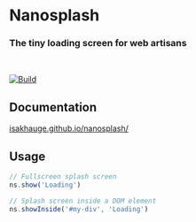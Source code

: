 # Nanosplash

### The tiny loading screen for web artisans

<br>

[![Build](https://github.com/isakhauge/nanosplash/actions/workflows/ci.yml/badge.svg?branch=production)](https://github.com/isakhauge/nanosplash/actions/workflows/ci.yml)

## Documentation

[isakhauge.github.io/nanosplash/](https://isakhauge.github.io/nanosplash/)

## Usage

```js
// Fullscreen splash screen
ns.show('Loading')

// Splash screen inside a DOM element
ns.showInside('#my-div', 'Loading')
```

